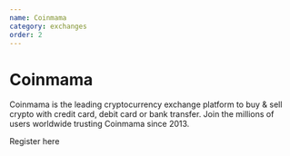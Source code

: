 ```yaml
---
name: Coinmama
category: exchanges
order: 2
---
```


# Coinmama

Coinmama is the leading cryptocurrency exchange platform to buy & sell crypto with credit card, debit card or bank transfer. Join the millions of users worldwide trusting Coinmama since 2013.

Register here